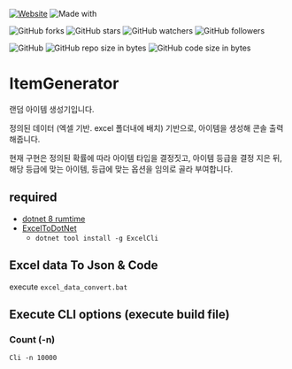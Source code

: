 [![Website](https://img.shields.io/website-up-down-green-red/http/shields.io.svg?label=elky-essay)](https://elky84.github.io)
![Made with](https://img.shields.io/badge/made%20with-.NET8-blue.svg)

![GitHub forks](https://img.shields.io/github/forks/elky84/item-generator.svg?style=social&label=Fork)
![GitHub stars](https://img.shields.io/github/stars/elky84/item-generator.svg?style=social&label=Stars)
![GitHub watchers](https://img.shields.io/github/watchers/elky84/item-generator.svg?style=social&label=Watch)
![GitHub followers](https://img.shields.io/github/followers/elky84.svg?style=social&label=Follow)

![GitHub](https://img.shields.io/github/license/mashape/apistatus.svg)
![GitHub repo size in bytes](https://img.shields.io/github/repo-size/elky84/item-generator.svg)
![GitHub code size in bytes](https://img.shields.io/github/languages/code-size/elky84/item-generator.svg)

# ItemGenerator

랜덤 아이템 생성기입니다.

정의된 데이터 (엑셀 기반. excel 폴더내에 배치) 기반으로, 아이템을 생성해 콘솔 출력해줍니다.

현재 구현은 정의된 확률에 따라 아이템 타입을 결정짓고, 아이템 등급을 결정 지은 뒤, 해당 등급에 맞는 아이템, 등급에 맞는 옵션을 임의로 골라 부여합니다.

## required

* [dotnet 8 rumtime](https://dotnet.microsoft.com/en-us/download/dotnet/8.0)
* [ExcelToDotNet](https://github.com/elky84/ExcelToDotNet)
  * `dotnet tool install -g ExcelCli`

## Excel data To Json & Code

execute `excel_data_convert.bat`

## Execute CLI options (execute build file)

### Count (-n)

`Cli -n 10000`
